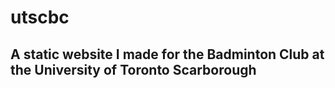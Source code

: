 # utscbc

## A static website I made for the Badminton Club at the University of Toronto Scarborough
